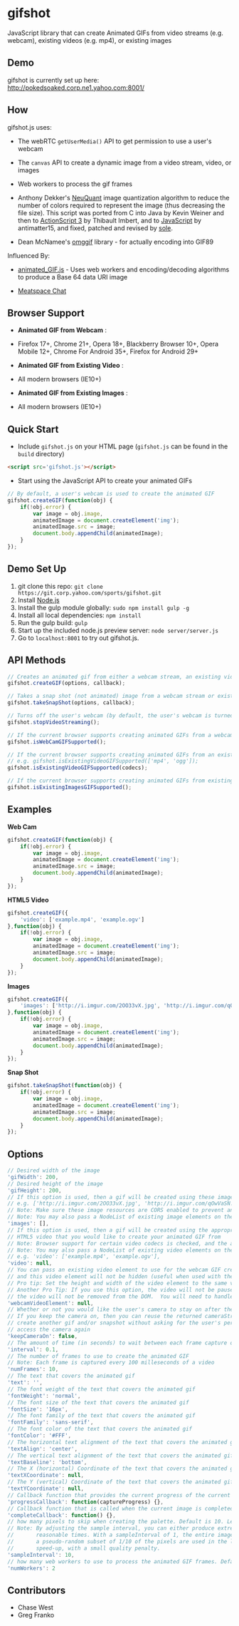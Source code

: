gifshot
=======

JavaScript library that can create Animated GIFs from video streams (e.g. webcam), existing videos (e.g. mp4), or existing images

## Demo

gifshot is currently set up here: http://pokedsoaked.corp.ne1.yahoo.com:8001/

## How

gifshot.js uses:

- The webRTC `getUserMedia()` API to get permission to use a user's webcam

- The `canvas` API to create a dynamic image from a video stream, video, or images

- Web workers to process the gif frames

- Anthony Dekker's [NeuQuant](http://members.ozemail.com.au/~dekker/NEUQUANT.HTML) image quantization algorithm to reduce the number of colors required to represent the image (thus decreasing the file size).   This script was ported from C into Java by Kevin Weiner and then to [ActionScript 3](http://www.bytearray.org/?p=93) by Thibault Imbert, and to [JavaScript](http://antimatter15.com/wp/2010/07/javascript-to-animated-gif/) by antimatter15, and fixed, patched and revised by [sole](http://soledadpenades.com).

- Dean McNamee's [omggif](https://github.com/deanm/omggif) library - for actually encoding into GIF89


Influenced By:

- [animated_GIF.js](https://github.com/sole/Animated_GIF) - Uses web workers and encoding/decoding algorithms to produce a Base 64 data URI image

- [Meatspace Chat](https://chat.meatspac.es/)

## Browser Support

 - **Animated GIF from Webcam** :

 * Firefox 17+, Chrome 21+, Opera 18+, Blackberry Browser 10+, Opera Mobile 12+, Chrome For Android 35+, Firefox for Android 29+

 - **Animated GIF from Existing Video** :

 * All modern browsers (IE10+)

 - **Animated GIF from Existing Images** :

 * All modern browsers (IE10+)


## Quick Start
*  Include `gifshot.js` on your HTML page (`gifshot.js` can be found in the `build` directory)

```html
<script src='gifshot.js'></script>
```

*  Start using the JavaScript API to create your animated GIFs

```javascript
// By default, a user's webcam is used to create the animated GIF
gifshot.createGIF(function(obj) {
	if(!obj.error) {
		var image = obj.image,
		animatedImage = document.createElement('img');
		animatedImage.src = image;
		document.body.appendChild(animatedImage);
	}
});
```

## Demo Set Up

1.  git clone this repo: `git clone https://git.corp.yahoo.com/sports/gifshot.git`
2.  Install [Node.js](http://nodejs.org/)
3.  Install the gulp module globally: `sudo npm install gulp -g`
4.  Install all local dependencies: `npm install`
5.  Run the gulp build: `gulp`
6.  Start up the included node.js preview server: `node server/server.js`
7.  Go to `localhost:8001` to try out gifshot.js.

## API Methods

```javascript
// Creates an animated gif from either a webcam stream, an existing video (e.g. mp4), or existing images
gifshot.createGIF(options, callback);

// Takes a snap shot (not animated) image from a webcam stream or existing video
gifshot.takeSnapShot(options, callback);

// Turns off the user's webcam (by default, the user's webcam is turned off)
gifshot.stopVideoStreaming();

// If the current browser supports creating animated GIFs from a webcam video stream
gifshot.isWebCamGIFSupported();

// If the current browser supports creating animated GIFs from an existing HTML video (e.g. mp4, ogg, ogv, webm)
// e.g. gifshot.isExistingVideoGIFSupported(['mp4', 'ogg']);
gifshot.isExistingVideoGIFSupported(codecs);

// If the current browser supports creating animated GIFs from existing images (e.g. jpeg, png, gif)
gifshot.isExistingImagesGIFSupported();
```

## Examples

**Web Cam**

```javascript
gifshot.createGIF(function(obj) {
	if(!obj.error) {
		var image = obj.image,
		animatedImage = document.createElement('img');
		animatedImage.src = image;
		document.body.appendChild(animatedImage);
	}
});
```

**HTML5 Video**

```javascript
gifshot.createGIF({
	'video': ['example.mp4', 'example.ogv']
},function(obj) {
	if(!obj.error) {
		var image = obj.image,
		animatedImage = document.createElement('img');
		animatedImage.src = image;
		document.body.appendChild(animatedImage);
	}
});
```

**Images**

```javascript
gifshot.createGIF({
	'images': ['http://i.imgur.com/2OO33vX.jpg', 'http://i.imgur.com/qOwVaSN.png', 'http://i.imgur.com/Vo5mFZJ.gif']
},function(obj) {
	if(!obj.error) {
		var image = obj.image,
		animatedImage = document.createElement('img');
		animatedImage.src = image;
		document.body.appendChild(animatedImage);
	}
});
```

**Snap Shot**

```javascript
gifshot.takeSnapShot(function(obj) {
	if(!obj.error) {
		var image = obj.image,
		animatedImage = document.createElement('img');
		animatedImage.src = image;
		document.body.appendChild(animatedImage);
	}
});
```

## Options

```javascript
// Desired width of the image
'gifWidth': 200,
// Desired height of the image
'gifHeight': 200,
// If this option is used, then a gif will be created using these images
// e.g. ['http://i.imgur.com/2OO33vX.jpg', 'http://i.imgur.com/qOwVaSN.png', 'http://i.imgur.com/Vo5mFZJ.gif'],
// Note: Make sure these image resources are CORS enabled to prevent any cross-origin JavaScript errors
// Note: You may also pass a NodeList of existing image elements on the page
'images': [],
// If this option is used, then a gif will be created using the appropriate video
// HTML5 video that you would like to create your animated GIF from
// Note: Browser support for certain video codecs is checked, and the appropriate video is selected
// Note: You may also pass a NodeList of existing video elements on the page
// e.g. 'video': ['example.mp4', 'example.ogv'],
'video': null,
// You can pass an existing video element to use for the webcam GIF creation process,
// and this video element will not be hidden (useful when used with the keepCameraOn option)
// Pro tip: Set the height and width of the video element to the same values as your future GIF
// Another Pro Tip: If you use this option, the video will not be paused, the object url not revoked, and
// the video will not be removed from the DOM.  You will need to handle this yourself.
'webcamVideoElement': null,
// Whether or not you would like the user's camera to stay on after the gif is created
// If you keep the camera on, then you can reuse the returned cameraStream object to
// create another gif and/or snapshot without asking for the user's permission to
// access the camera again
'keepCameraOn': false,
// The amount of time (in seconds) to wait between each frame capture of a video
'interval': 0.1,
// The number of frames to use to create the animated GIF
// Note: Each frame is captured every 100 milleseconds of a video
'numFrames': 10,
// The text that covers the animated gif
'text': '',
// The font weight of the text that covers the animated gif
'fontWeight': 'normal',
// The font size of the text that covers the animated gif
'fontSize': '16px',
// The font family of the text that covers the animated gif
'fontFamily': 'sans-serif',
// The font color of the text that covers the animated gif
'fontColor': '#FFF',
// The horizontal text alignment of the text that covers the animated gif
'textAlign': 'center',
// The vertical text alignment of the text that covers the animated gif
'textBaseline': 'bottom',
// The X (horizontal) Coordinate of the text that covers the animated gif (only use this if the default textAlign and textBaseline options don't work for you)
'textXCoordinate': null,
// The Y (vertical) Coordinate of the text that covers the animated gif (only use this if the default textAlign and textBaseline options don't work for you)
'textYCoordinate': null,
// Callback function that provides the current progress of the current image
'progressCallback': function(captureProgress) {},
// Callback function that is called when the current image is completed
'completeCallback': function() {},
// how many pixels to skip when creating the palette. Default is 10. Less is better, but slower.
// Note: By adjusting the sample interval, you can either produce extremely high-quality images slowly, or produce good images in
//       reasonable times. With a sampleInterval of 1, the entire image is used in the learning phase, while with an interval of 10,
//       a pseudo-random subset of 1/10 of the pixels are used in the learning phase. A sampling factor of 10 gives a substantial
//       speed-up, with a small quality penalty.
'sampleInterval': 10,
// how many web workers to use to process the animated GIF frames. Default is 2.
'numWorkers': 2
```

## Contributors

- Chase West
- Greg Franko
